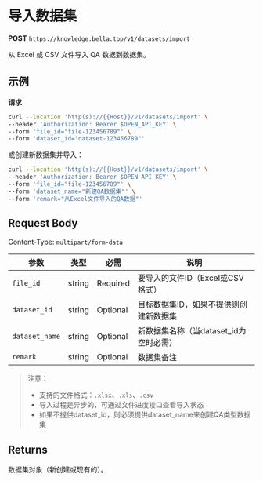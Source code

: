 # 导入数据集

**POST** `https://knowledge.bella.top/v1/datasets/import`

从 Excel 或 CSV 文件导入 QA 数据到数据集。

## 示例

**请求**
```bash
curl --location 'http(s)://{{Host}}/v1/datasets/import' \
--header 'Authorization: Bearer $OPEN_API_KEY' \
--form 'file_id="file-123456789"' \
--form 'dataset_id="dataset-123456789"'
```

或创建新数据集并导入：
```bash
curl --location 'http(s)://{{Host}}/v1/datasets/import' \
--header 'Authorization: Bearer $OPEN_API_KEY' \
--form 'file_id="file-123456789"' \
--form 'dataset_name="新建QA数据集"' \
--form 'remark="从Excel文件导入的QA数据"'
```

## Request Body
Content-Type: `multipart/form-data`

| 参数 | 类型 | 必需 | 说明 |
|-----|------|------|------|
| `file_id` | string | Required | 要导入的文件ID（Excel或CSV格式） |
| `dataset_id` | string | Optional | 目标数据集ID，如果不提供则创建新数据集 |
| `dataset_name` | string | Optional | 新数据集名称（当dataset_id为空时必需） |
| `remark` | string | Optional | 数据集备注 |

> 注意：
> - 支持的文件格式：`.xlsx`、`.xls`、`.csv`
> - 导入过程是异步的，可通过文件进度接口查看导入状态
> - 如果不提供dataset_id，则必须提供dataset_name来创建QA类型数据集

## Returns
数据集对象（新创建或现有的）。
